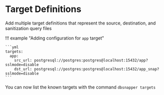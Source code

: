 # Target Definitions

Add multiple target definitions that represent the source, destination, and sanitization query files

!!! example "Adding configuration for `app` target"

    ```yml
    targets:
      app:
        src_url: postgresql://postgres:postgres@localhost:15432/app?sslmode=disable
        dst_url: postgresql://postgres:postgres@localhost:15432/app_snap?sslmode=disable
    ```

You can now list the known targets with the command `dbsnapper targets`
